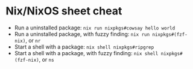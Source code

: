 # Nix/NixOS sheet cheat

* Run a uninstalled package: `nix run nixpkgs#cowsay hello world`
* Run a uninstalled package, with fuzzy finding: `nix run nixpkgs#(fzf-nix)`, or `nr`
* Start a shell with a package: `nix shell nixpkgs#ripgrep`
* Start a shell with a package, with fuzzy finding: `nix shell nixpkgs#(fzf-nix)`, or `ns`
